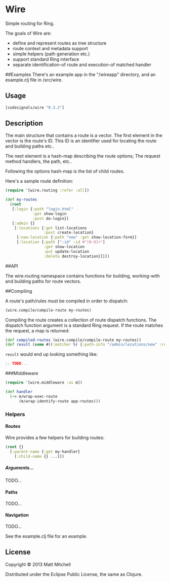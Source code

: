 # Wire

Simple routing for Ring.

The goals of Wire are:

  * define and represent routes as tree structure
  * route context and metadata support
  * simple helpers (path generation etc.)
  * support standard Ring interface
  * separate identification-of route and execution-of matched handler

##Examples
There's an example app in the "/wireapp" directory, and an example.clj file in /src/wire.

## Usage

```clojure
[codesignals/wire "0.3.2"]
```

## Description
The main structure that contains a route is a vector. The first element in the vector is the route's ID. This ID is an identifier used for locating the route and building paths etc..

The next element is a hash-map describing the route options; The request method handlers, the path, etc..

Following the options hash-map is the list of child routes.

Here's a sample route definition:

```clojure
(require '[wire.routing :refer :all])

(def my-routes
  (root
   [:login {:path "login.html"
            :get show-login
            :post do-login}]
   [:admin {}
    [:locations {:get list-locations
                 :post create-location}
     [:new-location {:path "new" :get show-location-form}]
     [:location {:path [":id" :id #"[0-9]+"]
                 :get show-location
                 :put update-location
                 :delete destroy-location}]]])
```

##API

The wire.routing namespace contains functions for building, working-with and building paths for route vectors.

##Compiling

A route's path/rules must be compiled in order to dispatch:

```clojure
(wire.compile/compile-route my-routes)
```

Compiling the route creates a collection of route dispatch functions. The dispatch function argument is a standard Ring request.
If the route matches the request, a map is returned:

```clojure
(def compiled-routes (wire.compile/compile-route my-routes))
(def result (some #((:matcher %) {:path-info "/admin/locations/new" :request-method :get}) compiled-routes))
```

`result` would end up looking something like:

```clojure
;; TODO...
```

###Middleware

```clojure
(require '[wire.middleware :as m])

(def handler
  (-> m/wrap-exec-route
      (m/wrap-identify-route app-routes)))
```

### Helpers

#### Routes
Wire provides a few helpers for building routes:

```clojure
(root {}
  [:parent-name {:get my-handler}
    [:child-name {} ...]])
```

##### Arguments...
TODO...

#### Paths
TODO...

#### Navigation
TODO...

See the example.clj file for an example.

## License

Copyright © 2013 Matt Mitchell

Distributed under the Eclipse Public License, the same as Clojure.
